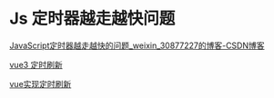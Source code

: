 # Js 定时器越走越快问题

[JavaScript定时器越走越快的问题_weixin_30877227的博客-CSDN博客](https://blog.csdn.net/weixin_30877227/article/details/95923280?app_version=5.14.0&csdn_share_tail=%7B%22type%22%3A%22blog%22%2C%22rType%22%3A%22article%22%2C%22rId%22%3A%2295923280%22%2C%22source%22%3A%22kazawan%22%7D&utm_source=app)

[vue3 定时刷新](https://juejin.cn/post/7141333995295342622)

[vue实现定时刷新](https://juejin.cn/post/6844903703707648008)